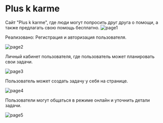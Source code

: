 # Plus k karme
Сайт "Plus k karme", где люди могут попросить друг друга о помощи, а также предлагать свою помощь бесплатно.
![page1](https://user-images.githubusercontent.com/85385120/178290030-9f62aa07-fac2-4efc-8d4b-702bc355893b.png)

Реализовано: Регистрация и авторизация пользователя.

![page2](https://user-images.githubusercontent.com/85385120/178291300-205124ec-3663-4f8f-a062-f6eff74eecad.png)

Личный кабинет пользователя, где пользователь может планировать свои задачи. 

![page3](https://user-images.githubusercontent.com/85385120/178292179-bbf809d2-7ac4-49ee-8715-4f743405eec8.png)

Пользователь может создать задачу у себя на странице.

![page4](https://user-images.githubusercontent.com/85385120/178293337-e1b5d9a4-27fa-4bfd-a31e-75ff65aefffd.png)


Пользователи могут общаться в режиме онлайн и уточнить детали задачи.

![page5](https://user-images.githubusercontent.com/85385120/178293987-4f084f70-b991-4438-a60e-42162285f1b9.png)
